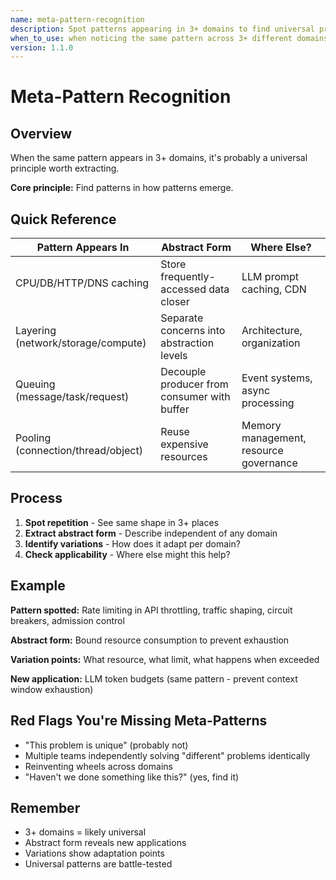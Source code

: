 ```yaml
---
name: meta-pattern-recognition
description: Spot patterns appearing in 3+ domains to find universal principles
when_to_use: when noticing the same pattern across 3+ different domains or experiencing déjà vu in problem-solving
version: 1.1.0
---
```


# Meta-Pattern Recognition

## Overview

When the same pattern appears in 3+ domains, it's probably a universal principle worth extracting.

**Core principle:** Find patterns in how patterns emerge.

## Quick Reference

| Pattern Appears In | Abstract Form | Where Else? |
|-------------------|---------------|-------------|
| CPU/DB/HTTP/DNS caching | Store frequently-accessed data closer | LLM prompt caching, CDN |
| Layering (network/storage/compute) | Separate concerns into abstraction levels | Architecture, organization |
| Queuing (message/task/request) | Decouple producer from consumer with buffer | Event systems, async processing |
| Pooling (connection/thread/object) | Reuse expensive resources | Memory management, resource governance |

## Process

1. **Spot repetition** - See same shape in 3+ places
2. **Extract abstract form** - Describe independent of any domain
3. **Identify variations** - How does it adapt per domain?
4. **Check applicability** - Where else might this help?

## Example

**Pattern spotted:** Rate limiting in API throttling, traffic shaping, circuit breakers, admission control

**Abstract form:** Bound resource consumption to prevent exhaustion

**Variation points:** What resource, what limit, what happens when exceeded

**New application:** LLM token budgets (same pattern - prevent context window exhaustion)

## Red Flags You're Missing Meta-Patterns

- "This problem is unique" (probably not)
- Multiple teams independently solving "different" problems identically
- Reinventing wheels across domains
- "Haven't we done something like this?" (yes, find it)

## Remember

- 3+ domains = likely universal
- Abstract form reveals new applications
- Variations show adaptation points
- Universal patterns are battle-tested
